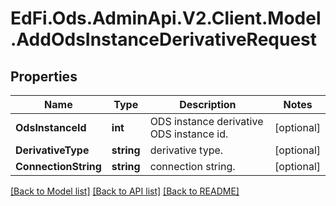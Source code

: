 # EdFi.Ods.AdminApi.V2.Client.Model.AddOdsInstanceDerivativeRequest

## Properties

Name | Type | Description | Notes
------------ | ------------- | ------------- | -------------
**OdsInstanceId** | **int** | ODS instance derivative ODS instance id. | [optional] 
**DerivativeType** | **string** | derivative type. | [optional] 
**ConnectionString** | **string** | connection string. | [optional] 

[[Back to Model list]](../README.md#documentation-for-models) [[Back to API list]](../README.md#documentation-for-api-endpoints) [[Back to README]](../README.md)


